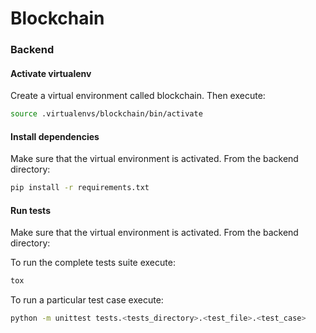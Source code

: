 # Blockchain


### Backend

#### Activate virtualenv
Create a virtual environment called blockchain.
Then execute:
```sh
source .virtualenvs/blockchain/bin/activate
```

#### Install dependencies
Make sure that the virtual environment is activated.
From the backend directory:
```sh
pip install -r requirements.txt
```

#### Run tests
Make sure that the virtual environment is activated.
From the backend directory:

To run the complete tests suite execute:
```sh
tox
```

To run a particular test case execute:
```sh
python -m unittest tests.<tests_directory>.<test_file>.<test_case>
```